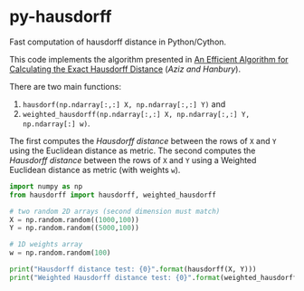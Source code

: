 # py-hausdorff
Fast computation of hausdorff distance in Python/Cython. 

This code implements the algorithm presented in [An Efficient Algorithm for Calculating the Exact Hausdorff Distance](https://publik.tuwien.ac.at/files/PubDat_247739.pdf) (_Aziz and Hanbury_).

There are two main functions: 

1. `hausdorf(np.ndarray[:,:] X, np.ndarray[:,:] Y)` and
2. `weighted_hausdorff(np.ndarray[:,:] X, np.ndarray[:,:] Y, np.ndarray[:] w)`. 

The first computes the _Hausdorff distance_ between the rows of `X` and `Y` using the Euclidean distance as metric. The second computes the _Hausdorff distance_ between the rows of `X` and `Y` using a Weighted Euclidean distance as metric (with weights `w`). 

```python
import numpy as np
from hausdorff import hausdorff, weighted_hausdorff

# two random 2D arrays (second dimension must match)
X = np.random.random((1000,100))
Y = np.random.random((5000,100))

# 1D weights array
w = np.random.random(100)

print("Hausdorff distance test: {0}".format(hausdorff(X, Y)))
print("Weighted Hausdorff distance test: {0}".format(weighted_hausdorff(X, Y, w)))
```
